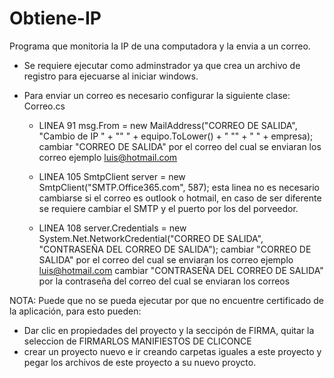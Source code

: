 # Obtiene-IP
 Programa que monitoria la IP de una computadora y la envia a un correo.

 * Se requiere ejecutar como adminstrador ya que crea un archivo de registro para ejecuarse al iniciar windows.


 * Para enviar un correo es necesario configurar la siguiente clase:
  Correo.cs

   - LINEA 91
      msg.From = new MailAddress("CORREO DE SALIDA", "Cambio de IP " + "\" " + equipo.ToLower() + " \"" + " " + empresa);
        cambiar "CORREO DE SALIDA" por el correo del cual se enviaran los correo ejemplo luis@hotmail.com

   - LINEA 105
      SmtpClient server = new SmtpClient("SMTP.Office365.com", 587);
        esta linea no es necesario cambiarse si el correo es outlook o hotmail, en caso de ser diferente se requiere cambiar el SMTP y el puerto por los del porveedor.


   - LINEA 108
      server.Credentials = new System.Net.NetworkCredential("CORREO DE SALIDA", "CONTRASEÑA DEL CORREO DE SALIDA");
        cambiar "CORREO DE SALIDA" por el correo del cual se enviaran los correo ejemplo luis@hotmail.com
        cambiar "CONTRASEÑA DEL CORREO DE SALIDA" por la contraseña del correo del cual se enviaran los correos


NOTA: Puede que no se pueda ejecutar por que no encuentre certificado de la aplicación, para esto pueden:
- Dar clic en propiedades del proyecto y la seccipón de FIRMA, quitar la seleccion de FIRMARLOS MANIFIESTOS DE CLICONCE
- crear un proyecto nuevo e ir creando carpetas iguales a este proyecto y pegar los archivos de este proyecto a su nuevo proycto.
